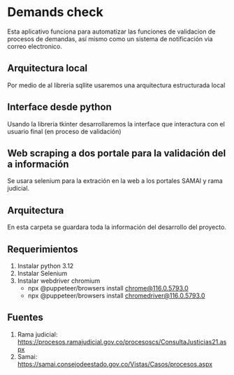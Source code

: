 # Demands check
Esta aplicativo funciona para automatizar las funciones de validacion de procesos de demandas, así mismo como un sistema de notificación via correo electronico.

## Arquitectura local
Por medio de al libreria sqllite usaremos una arquitectura estructurada local

## Interface desde python
Usando la libreria tkinter desarrollaremos la interface que interactura con el usuario final (en proceso de validación)

## Web scraping a dos portale para la validación del a información
Se usara selenium para la extración en la web a los portales SAMAI y rama judicial.

## Arquitectura
En esta carpeta se guardara toda la información del desarrollo del proyecto.


## Requerimientos
1. Instalar python 3.12
2. Instalar Selenium
3. Instalar webdriver chromium
    - npx @puppeteer/browsers install chrome@116.0.5793.0
    - npx @puppeteer/browsers install chromedriver@116.0.5793.0


## Fuentes
1. Rama judicial: https://procesos.ramajudicial.gov.co/procesoscs/ConsultaJusticias21.aspx
2. Samai: https://samai.consejodeestado.gov.co/Vistas/Casos/procesos.aspx

